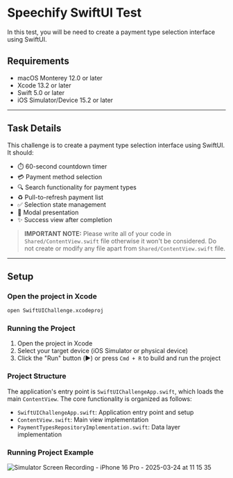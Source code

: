 # Speechify SwiftUI Test
In this test, you will be need to create a payment type selection interface using SwiftUI.

## Requirements

- macOS Monterey 12.0 or later
- Xcode 13.2 or later
- Swift 5.0 or later
- iOS Simulator/Device 15.2 or later 

---

## Task Details

This challenge is to create a payment type selection interface using SwiftUI.
It should:
- ⏱️ 60-second countdown timer
- 💳 Payment method selection
- 🔍 Search functionality for payment types
- ♻️ Pull-to-refresh payment list
- ✅ Selection state management
- 🎯 Modal presentation
- ✨ Success view after completion

> **IMPORTANT NOTE:** Please write all of your code in `Shared/ContentView.swift` file otherwise it won't be considered. Do not create or modify any file apart from `Shared/ContentView.swift` file.

---

## Setup

### Open the project in Xcode

```bash
open SwiftUIChallenge.xcodeproj
```

### Running the Project

1. Open the project in Xcode
2. Select your target device (iOS Simulator or physical device)
3. Click the "Run" button (▶️) or press `Cmd + R` to build and run the project

### Project Structure
The application's entry point is `SwiftUIChallengeApp.swift`, which loads the main `ContentView`. The core functionality is organized as follows:
- `SwiftUIChallengeApp.swift`: Application entry point and setup
- `ContentView.swift`: Main view implementation
- `PaymentTypesRepositoryImplementation.swift`: Data layer implementation


### Running Project Example


![Simulator Screen Recording - iPhone 16 Pro - 2025-03-24 at 11 15 35](https://github.com/user-attachments/assets/3813be52-2458-4048-b835-87d8f4266b8b)
